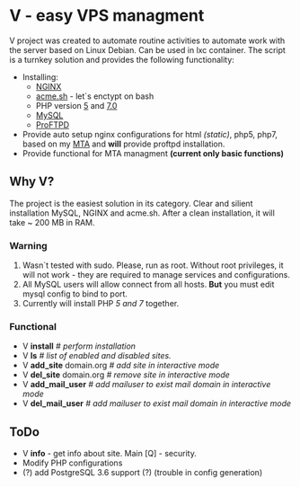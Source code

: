 # V - easy VPS managment

V project was created to automate routine activities to automate work with the server based on Linux Debian. Can be used in lxc container. The script is a turnkey solution and provides the following functionality:

- Installing:
    - [NGINX](https://www.nginx.com)
    - [acme.sh](https://github.com/Neilpang/acme.sh) - let`s enctypt on bash
    - PHP version [5](http://php.net/archive/2017.php#id2017-01-19-3) and [7.0](http://php.net/archive/2017.php#id2017-03-16-1)
    - [MySQL](https://www.mysql.com)
    - [ProFTPD](http://www.proftpd.org)
- Provide auto setup nginx configurations for html *(static)*, php5, php7, based on my [MTA](http://github.com/egeneralov/mta/) and **will** provide proftpd installation.
- Provide functional for MTA managment **(current only basic functions)**

## Why V?

The project is the easiest solution in its category. Clear and silient installation MySQL, NGINX and acme.sh. After a clean installation, it will take ~ 200 MB in RAM.

### Warning

1. Wasn`t tested with sudo. Please, run as root. Without root privileges, it will not work - they are required to manage services and configurations.
2. All MySQL users will allow connect from all hosts. **But** you must edit mysql config to bind to port.
3. Currently will install PHP *5 and 7* together.

### Functional

- V **install**     *# perform installation*
- V **ls**      *# list of enabled and disabled sites.*
- V **add_site** domain.org       *# add site in interactive mode*
- V **del_site** domain.org       *# remove site in interactive mode*
- V **add_mail_user**       *# add mailuser to exist mail domain in interactive mode*
- V **del_mail_user**       *# add mailuser to exist mail domain in interactive mode*


## ToDo

- V **info**    - get info about site. Main [Q] - security.
- Modify PHP configurations
- (?) add PostgreSQL 3.6 support (?) (trouble in config generation)
